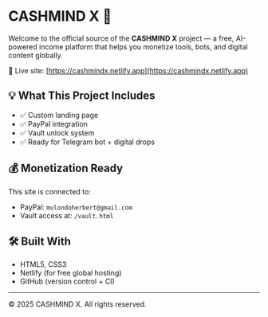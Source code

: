 # CASHMIND X 🚀

Welcome to the official source of the **CASHMIND X** project — a free, AI-powered income platform that helps you monetize tools, bots, and digital content globally.

🔗 Live site: [https://cashmindx.netlify.app](https://cashmindx.netlify.app)

## 💡 What This Project Includes

- ✅ Custom landing page
- ✅ PayPal integration
- ✅ Vault unlock system
- ✅ Ready for Telegram bot + digital drops

## 💰 Monetization Ready

This site is connected to:
- PayPal: `mulondoherbert@gmail.com`
- Vault access at: `/vault.html`

## 🛠 Built With

- HTML5, CSS3
- Netlify (for free global hosting)
- GitHub (version control + CI)

---

© 2025 CASHMIND X. All rights reserved.

